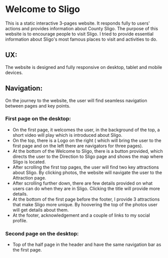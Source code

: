 # Welcome to Sligo
This is a static interactive 3-pages website. It responds fully to users' actions and provides information about County Sligo. The purpose of this website is to encourage people to visit Sligo. I tried to provide essential information about Sligo's most famous places to visit and activities to do.

## UX:
The website is designed and fully responsive on desktop, tablet and mobile devices.

## Navigation:
On the journey to the website, the user will find seamless navigation between pages and key points. 

### First page on the desktop:
- On the first page, it welcomes the user, in the background of the top, a short video will play which is introduced about Sligo.
- On the top, there is a Logo on the right ( which will bring the user to the first page and on the left there are navigators for three pages).
- At the bottom of the Welcome to Sligo, there is a button provided, which directs the user to the Direction to Sligo page and shows the map where Sligo is located.
- After scrolling the first top pages, the user will find two key attractions about Sligo. By clicking photos, the website will navigate the user to the Attraction page.
- After scrolling further down, there are few details provided on what users can do when they are in Sligo. Clicking the title will provide more details.
- At the bottom of the first page before the footer, I provide 3 attractions that make Sligo more unique. By hoovering the top of the photos user will get details about them.
- At the footer, acknowledgement and a couple of links to my social profile.

### Second page on the desktop:
- Top of the half page in the header and have the same navigation bar as the first page. 
